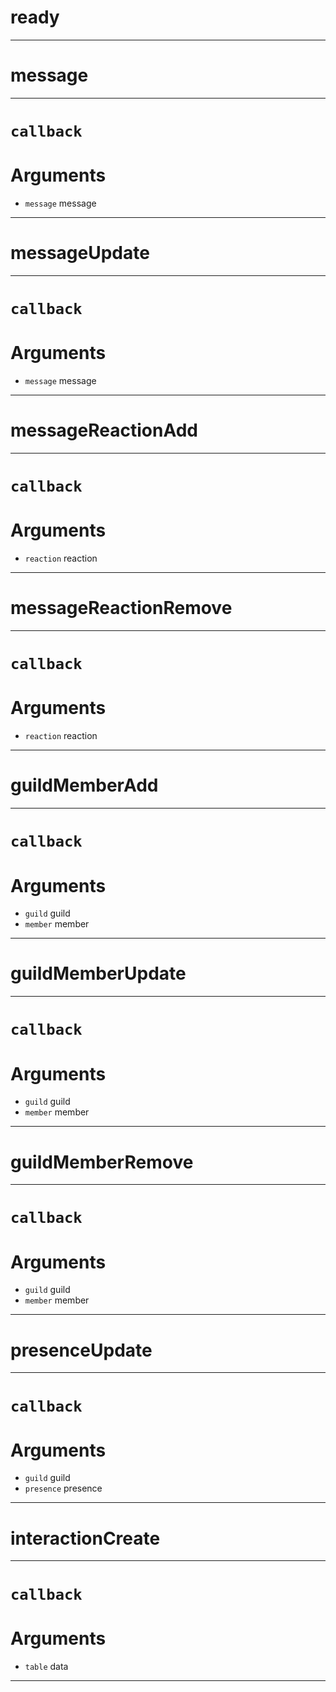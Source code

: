 # ready


---
# message


---
# `callback`

# Arguments
* `message` message  

---
# messageUpdate


---
# `callback`

# Arguments
* `message` message  

---
# messageReactionAdd


---
# `callback`

# Arguments
* `reaction` reaction  

---
# messageReactionRemove


---
# `callback`

# Arguments
* `reaction` reaction  

---
# guildMemberAdd


---
# `callback`

# Arguments
* `guild` guild  
* `member` member  

---
# guildMemberUpdate


---
# `callback`

# Arguments
* `guild` guild  
* `member` member  

---
# guildMemberRemove


---
# `callback`

# Arguments
* `guild` guild  
* `member` member  

---
# presenceUpdate


---
# `callback`

# Arguments
* `guild` guild  
* `presence` presence  

---
# interactionCreate


---
# `callback`

# Arguments
* `table` data  

---
